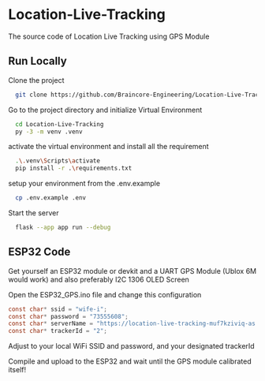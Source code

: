 # Location-Live-Tracking
The source code of Location Live Tracking using GPS Module


## Run Locally

Clone the project

```bash
  git clone https://github.com/Braincore-Engineering/Location-Live-Tracking.git -b dzaky/impl
```

Go to the project directory and initialize Virtual Environment

```bash
  cd Location-Live-Tracking
  py -3 -m venv .venv
```

activate the virtual environment and install all the requirement

```bash
  .\.venv\Scripts\activate
  pip install -r .\requirements.txt
```

setup your environment from the .env.example

```bash
  cp .env.example .env
```

Start the server

```bash
  flask --app app run --debug
```

## ESP32 Code

Get yourself an ESP32 module or devkit and a UART GPS Module (Ublox 6M would work) and also preferably I2C 1306 OLED Screen

Open the ESP32_GPS.ino file and change this configuration

```c
const char* ssid = "wife-i";
const char* password = "73555608";
const char* serverName = "https://location-live-tracking-muf7kziviq-as.a.run.app/receive_data";
const char* trackerId = "2";
```

Adjust to your local WiFi SSID and password, and your designated trackerId

Compile and upload to the ESP32 and wait until the GPS module calibrated itself!

